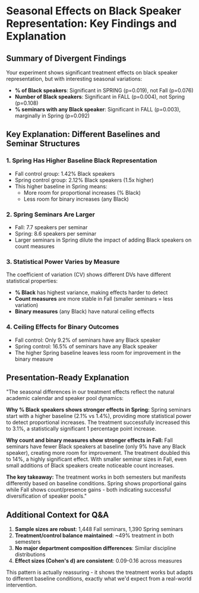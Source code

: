 # Seasonal Effects on Black Speaker Representation: Key Findings and Explanation

## Summary of Divergent Findings

Your experiment shows significant treatment effects on black speaker representation, but with interesting seasonal variations:

- **% of Black speakers**: Significant in SPRING (p=0.019), not Fall (p=0.076)
- **Number of Black speakers**: Significant in FALL (p=0.004), not Spring (p=0.108) 
- **% seminars with any Black speaker**: Significant in FALL (p=0.003), marginally in Spring (p=0.092)

## Key Explanation: Different Baselines and Seminar Structures

### 1. **Spring Has Higher Baseline Black Representation**
- Fall control group: 1.42% Black speakers
- Spring control group: 2.12% Black speakers (1.5x higher)
- This higher baseline in Spring means:
  - More room for proportional increases (% Black)
  - Less room for binary increases (any Black)

### 2. **Spring Seminars Are Larger**
- Fall: 7.7 speakers per seminar
- Spring: 8.6 speakers per seminar
- Larger seminars in Spring dilute the impact of adding Black speakers on count measures

### 3. **Statistical Power Varies by Measure**
The coefficient of variation (CV) shows different DVs have different statistical properties:
- **% Black** has highest variance, making effects harder to detect
- **Count measures** are more stable in Fall (smaller seminars = less variation)
- **Binary measures** (any Black) have natural ceiling effects

### 4. **Ceiling Effects for Binary Outcomes**
- Fall control: Only 9.2% of seminars have any Black speaker
- Spring control: 16.5% of seminars have any Black speaker
- The higher Spring baseline leaves less room for improvement in the binary measure

## Presentation-Ready Explanation

"The seasonal differences in our treatment effects reflect the natural academic calendar and speaker pool dynamics:

**Why % Black speakers shows stronger effects in Spring:**
Spring seminars start with a higher baseline (2.1% vs 1.4%), providing more statistical power to detect proportional increases. The treatment successfully increased this to 3.1%, a statistically significant 1 percentage point increase.

**Why count and binary measures show stronger effects in Fall:**
Fall seminars have fewer Black speakers at baseline (only 9% have any Black speaker), creating more room for improvement. The treatment doubled this to 14%, a highly significant effect. With smaller seminar sizes in Fall, even small additions of Black speakers create noticeable count increases.

**The key takeaway:** The treatment works in both semesters but manifests differently based on baseline conditions. Spring shows proportional gains while Fall shows count/presence gains - both indicating successful diversification of speaker pools."

## Additional Context for Q&A

1. **Sample sizes are robust**: 1,448 Fall seminars, 1,390 Spring seminars
2. **Treatment/control balance maintained**: ~49% treatment in both semesters
3. **No major department composition differences**: Similar discipline distributions
4. **Effect sizes (Cohen's d) are consistent**: 0.09-0.16 across measures

This pattern is actually reassuring - it shows the treatment works but adapts to different baseline conditions, exactly what we'd expect from a real-world intervention.